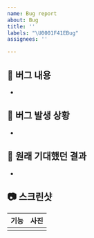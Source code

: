 ```yaml
---
name: Bug report
about: Bug
title: ''
labels: "\U0001F41EBug"
assignees: ''

---
```


## 🐞 버그 내용
- 


## 👾 버그 발생 상황
- 


## 👀 원래 기대했던 결과
- 


## 📷 스크린샷
| 기능 | 사진 |
| :---: | :---: |
| | |
